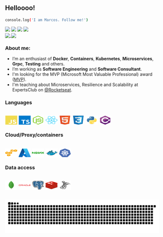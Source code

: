 ## Helloooo!


```sh
console.log('I am Marcos. Follow me!')
```

<div>
  <a href="https://www.youtube.com/channel/UCFd0rd-Zza76wRNpc2JhbQA" target="_blank"><img src="https://img.shields.io/badge/YouTube-FF0000?style=for-the-badge&logo=youtube&logoColor=white" target="_blank"></a>
  <a href="https://www.instagram.com/ma.juni" target="_blank"><img src="https://img.shields.io/badge/-Instagram-%23E4405F?style=for-the-badge&logo=instagram&logoColor=white" target="_blank"></a>
  <a href = "mailto:contato.marcosvasconcellosjr@gmail.com"><img src="https://img.shields.io/badge/-Gmail-%23333?style=for-the-badge&logo=gmail&logoColor=white" target="_blank"></a>
  <a href="www.linkedin.com/in/marcos-vasconcellos-jr" target="_blank"><img src="https://img.shields.io/badge/-LinkedIn-%230077B5?style=for-the-badge&logo=linkedin&logoColor=white" target="_blank"></a> 
</div>
<div>
  <a href="https://github.com/MarcosVasconcellosJr">
    <img height="180em" align="center" src="https://github-readme-stats.vercel.app/api?username=MarcosVasconcellosJr&show_icons=true&count_private=true&theme=algolia" />
    <img height="180em" align="center" src="https://github-readme-stats.vercel.app/api/top-langs/?username=MarcosVasconcellosJr&layout=compact&theme=algolia" />
  </a>
</div>

### About me:

- I’m an enthusiast of **Docker**, **Containers**, **Kubernetes**, **Microservices**, **Grpc**, **Testing** and others.
- I’m working as **Software Engineering** and **Software Consultant**.
- I'm looking for the MVP (Microsoft Most Valuable Professional) award ([MVP](https://mvp.microsoft.com)).
- I'm teaching about Microservices, Resilience and Scalability at ExpertsClub on [@Rocketseat](https://github.com/Rocketseat).


<div style="display: inline_block">
  <h3>Languages</h3>
  <br>
  <img align="center" alt="Marcos-Js" height="30" width="40" src="https://raw.githubusercontent.com/devicons/devicon/master/icons/javascript/javascript-plain.svg">
  <img align="center" alt="Marcos-Ts" height="30" width="40" src="https://raw.githubusercontent.com/devicons/devicon/master/icons/typescript/typescript-plain.svg">
  <img align="center" alt="Marcos-Node" height="30" width="40" src="https://github.com/devicons/devicon/blob/master/icons/nodejs/nodejs-original.svg">

  <img align="center" alt="Marcos-React" height="30" width="40" src="https://raw.githubusercontent.com/devicons/devicon/master/icons/react/react-original.svg">
  <img align="center" alt="Marcos-HTML" height="30" width="40" src="https://raw.githubusercontent.com/devicons/devicon/master/icons/html5/html5-original.svg">
  <img align="center" alt="Marcos-CSS" height="30" width="40" src="https://raw.githubusercontent.com/devicons/devicon/master/icons/css3/css3-original.svg">
  <img align="center" alt="Marcos-Python" height="30" width="40" src="https://raw.githubusercontent.com/devicons/devicon/master/icons/python/python-original.svg">
  <img align="center" alt="Marcos-Csharp" height="30" width="40" src="https://raw.githubusercontent.com/devicons/devicon/master/icons/csharp/csharp-original.svg">
</div>

<div style="display: inline_block">
  <h3>Cloud/Proxy/containers</h3><br>
  <img align="center" alt="Marcos-Aws" height="30" width="40" src="https://github.com/devicons/devicon/blob/master/icons/amazonwebservices/amazonwebservices-original.svg">
  <img align="center" alt="Marcos-Azure" height="30" width="40" src="https://github.com/devicons/devicon/blob/master/icons/azure/azure-original.svg">
  <img align="center" alt="Marcos-Nginx" height="30" width="40" src="https://github.com/devicons/devicon/blob/master/icons/nginx/nginx-original.svg">
  <img align="center" alt="Marcos-Docker" height="30" width="40" src="https://github.com/devicons/devicon/blob/master/icons/docker/docker-original.svg">
  <img align="center" alt="Marcos-Kubernetes" height="30" width="40" src="https://github.com/devicons/devicon/blob/master/icons/kubernetes/kubernetes-plain.svg">
</div>

<div style="display: inline_block">
  <h3>Data access</h3><br>
  <img align="center" alt="Marcos-Mongo" height="30" width="40" src="https://github.com/devicons/devicon/blob/master/icons/mongodb/mongodb-original.svg">
  <img align="center" alt="Marcos-Oracle" height="30" width="40" src="https://github.com/devicons/devicon/blob/master/icons/oracle/oracle-original.svg">
  <img align="center" alt="Marcos-PostgreSql" height="30" width="40" src="https://github.com/devicons/devicon/blob/master/icons/postgresql/postgresql-original.svg">
  <img align="center" alt="Marcos-Redis" height="30" width="40" src="https://github.com/devicons/devicon/blob/master/icons/redis/redis-original.svg">
  <img align="center" alt="Marcos-SqlServer" height="30" width="40" src="https://github.com/devicons/devicon/blob/master/icons/microsoftsqlserver/microsoftsqlserver-plain.svg">
</div>

<br />

  ![Snake animation](https://github.com/MarcosVasconcellosJr/MarcosVasconcellosJr/blob/output/github-contribution-grid-snake.svg)

